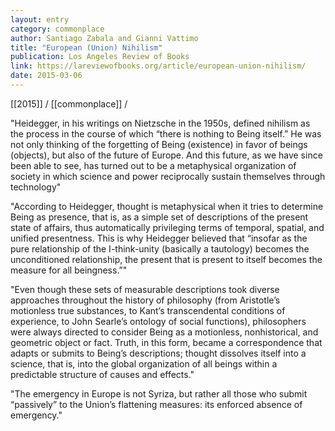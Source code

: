 ```yaml
---
layout: entry
category: commonplace
author: Santiago Zabala and Gianni Vattimo
title: "European (Union) Nihilism"
publication: Los Angeles Review of Books
link: https://lareviewofbooks.org/article/european-union-nihilism/
date: 2015-03-06
---
```


[[2015]] / [[commonplace]] / 

"Heidegger, in his writings on Nietzsche in the 1950s, defined nihilism as the process in the course of which “there is nothing to Being itself.” He was not only thinking of the forgetting of Being (existence) in favor of beings (objects), but also of the future of Europe. And this future, as we have since been able to see, has turned out to be a metaphysical organization of society in which science and power reciprocally sustain themselves through technology"
 
"According to Heidegger, thought is metaphysical when it tries to determine Being as presence, that is, as a simple set of descriptions of the present state of affairs, thus automatically privileging terms of temporal, spatial, and unified presentness. This is why Heidegger believed that “insofar as the pure relationship of the I-think-unity (basically a tautology) becomes the unconditioned relationship, the present that is present to itself becomes the measure for all beingness.”"

"Even though these sets of measurable descriptions took diverse approaches throughout the history of philosophy (from Aristotle’s motionless true substances, to Kant’s transcendental conditions of experience, to John Searle’s ontology of social functions), philosophers were always directed to consider Being as a motionless, nonhistorical, and geometric object or fact. Truth, in this form, became a correspondence that adapts or submits to Being’s descriptions; thought dissolves itself into a science, that is, into the global organization of all beings within a predictable structure of causes and effects."

"The emergency in Europe is not Syriza, but rather all those who submit “passively” to the Union’s flattening measures: its enforced absence of emergency."
